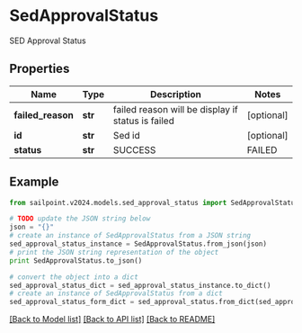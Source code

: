 # SedApprovalStatus

SED Approval Status

## Properties

Name | Type | Description | Notes
------------ | ------------- | ------------- | -------------
**failed_reason** | **str** | failed reason will be display if status is failed | [optional] 
**id** | **str** | Sed id | [optional] 
**status** | **str** | SUCCESS | FAILED | [optional] 

## Example

```python
from sailpoint.v2024.models.sed_approval_status import SedApprovalStatus

# TODO update the JSON string below
json = "{}"
# create an instance of SedApprovalStatus from a JSON string
sed_approval_status_instance = SedApprovalStatus.from_json(json)
# print the JSON string representation of the object
print SedApprovalStatus.to_json()

# convert the object into a dict
sed_approval_status_dict = sed_approval_status_instance.to_dict()
# create an instance of SedApprovalStatus from a dict
sed_approval_status_form_dict = sed_approval_status.from_dict(sed_approval_status_dict)
```
[[Back to Model list]](../README.md#documentation-for-models) [[Back to API list]](../README.md#documentation-for-api-endpoints) [[Back to README]](../README.md)


